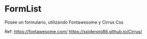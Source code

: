 # FormList

Posee un formulario, utilizando Fontawesome y Cirrus Css


Ref:
https://fontawesome.com/
https://spiderpig86.github.io/Cirrus/
